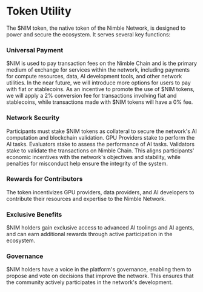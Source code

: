 # Token Utility

The $NIM token, the native token of the Nimble Network, is designed to power and secure the ecosystem. It serves several key functions:

### **Universal Payment**

$NIM is used to pay transaction fees on the Nimble Chain and is the primary medium of exchange for services within the network, including payments for compute resources, data, AI development tools, and other network utilities. In the near future, we will introduce more options for users to pay with fiat or stablecoins. As an incentive to promote the use of $NIM tokens, we will apply a 2% conversion fee for transactions involving fiat and stablecoins, while transactions made with $NIM tokens will have a 0% fee.

### **Network Security**

Participants must stake $NIM tokens as collateral to secure the network's AI computation and blockchain validation. GPU Providers stake to perform the AI tasks. Evaluators stake to assess the performance of AI tasks. Validators stake to validate the transactions on Nimble Chain. This aligns participants' economic incentives with the network's objectives and stability, while penalties for misconduct help ensure the integrity of the system.

### **Rewards for Contributors**&#x20;

The token incentivizes GPU providers, data providers, and AI developers to contribute their resources and expertise to the Nimble Network.

### **Exclusive Benefits**&#x20;

$NIM holders gain exclusive access to advanced AI toolings and AI agents, and can earn additional rewards through active participation in the ecosystem.

### **Governance**

$NIM holders have a voice in the platform's governance, enabling them to propose and vote on decisions that improve the network. This ensures that the community actively participates in the network's development.
